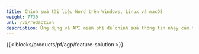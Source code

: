 ```yaml
---
title: Chỉnh sửa tài liệu Word trên Windows, Linux và macOS 
weight: 7730
url: /vi/redaction
description: Ứng dụng và API miễn phí để chỉnh sửa thông tin nhạy cảm trên các tệp DOC, DOCX và ODT
---
```


{{< blocks/products/pf/agp/feature-solution >}} 

